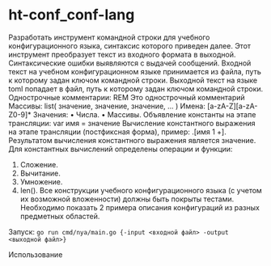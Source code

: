 # ht-conf_conf-lang
Разработать инструмент командной строки для учебного конфигурационного
языка, синтаксис которого приведен далее. Этот инструмент преобразует текст из
входного формата в выходной. Синтаксические ошибки выявляются с выдачей
сообщений.
Входной текст на учебном конфигурационном языке принимается из
файла, путь к которому задан ключом командной строки. Выходной текст на
языке toml попадает в файл, путь к которому задан ключом командной строки.
Однострочные комментарии:
REM Это однострочный комментарий
Массивы:
list( значение, значение, значение, ... )
Имена:
[a-zA-Z][a-zA-Z0-9]*
Значения:
• Числа.
• Массивы.
Объявление константы на этапе трансляции:
var имя = значение
Вычисление константного выражения на этапе трансляции (постфиксная
форма), пример:
.[имя 1 +].
Результатом вычисления константного выражения является значение.
Для константных вычислений определены операции и функции:
1. Сложение.
2. Вычитание.
3. Умножение.
4. len().
Все конструкции учебного конфигурационного языка (с учетом их
возможной вложенности) должны быть покрыты тестами. Необходимо показать 2
примера описания конфигураций из разных предметных областей.

Запуск: `go run cmd/nya/main.go {-input <входной файл> -output <выходной файл>}`

Использование
